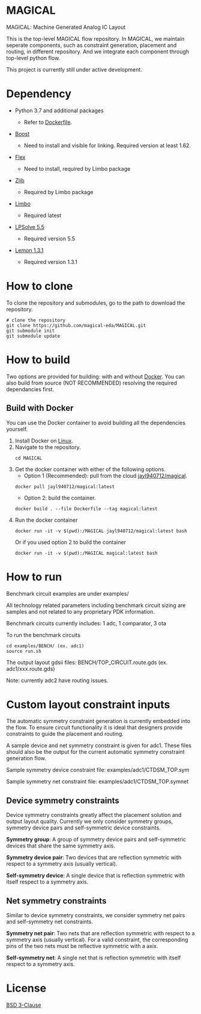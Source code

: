 # MAGICAL #

MAGICAL: Machine Generated Analog IC Layout

This is the top-level MAGICAL flow repository. In MAGICAL, we maintain seperate components, such as constraint generation, placement and routing, in different repository. And we integrate each component through top-level python flow.

This project is currently still under active development.

# Dependency #

- Python 3.7 and additional packages
    - Refer to [Dockerfile](https://github.com/magical-eda/MAGICAL/blob/docker/Dockerfile).

- [Boost](https://www.boost.org)
    - Need to install and visible for linking. Required version at least 1.62.

- [Flex](https://github.com/westes/flex)
    - Need to install, required by Limbo package

- [Zlib](https://www.zlib.net)
    - Required by Limbo package

- [Limbo](https://github.com/limbo018/Limbo)
    - Required latest

- [LPSolve 5.5](http://lpsolve.sourceforge.net/5.5/)
    - Required version 5.5

- [Lemon 1.3.1](https://lemon.cs.elte.hu/trac/lemon)
    - Required version 1.3.1


# How to clone #

To clone the repository and submodules, go to the path to download the repository. 
```
# clone the repository 
git clone https://github.com/magical-eda/MAGICAL.git
git submodule init
git submodule update
```

# How to build #

Two options are provided for building: with and without [Docker](https://hub.docker.com). You can also build from source (NOT RECOMMENDED) resolving the required dependancies first.

## Build with Docker

You can use the Docker container to avoid building all the dependencies yourself. 
1. Install Docker on [Linux](https://docs.docker.com/install/).
2. Navigate to the repository. 
    ```
    cd MAGICAL
    ```
3. Get the docker container with either of the following options. 
    - Option 1 (Recommended): pull from the cloud  [jayl940712/magical](https://hub.docker.com/r/jayl940712/magical). 
    ```
    docker pull jayl940712/magical:latest
    ```
    - Option 2: build the container. 
    ```
    docker build . --file Dockerfile --tag magical:latest
    ```
4. Run the docker container
    ```
    docker run -it -v $(pwd):/MAGICAL jayl940712/magical:latest bash
    ```
    Or if you used option 2 to build the container
    ```
    docker run -it -v $(pwd):/MAGICAL magical:latest bash
    ```
# How to run #

Benchmark circuit examples are under examples/

All technology related parameters including benchmark circuit sizing are samples and not related to any proprietary PDK information.

Benchmark circuits currently includes:
1 adc, 1 comparator, 3 ota

To run the benchmark circuits
```
cd examples/BENCH/ (ex. adc1)
source run.sh
```

The output layout gdsii files: BENCH/TOP_CIRCUIT.route.gds (ex. adc1/xxx.route.gds)

Note: currently adc2 have routing issues.

# Custom layout constraint inputs #

The automatic symmetry constraint generation is currently embedded into the flow. To ensure circuit functionality it is ideal that designers provide  constraints to guide the placement and routing. 

A sample device and net symmetry constraint is given for adc1. These files should also be the output for the current automatic symmetry constraint generation flow.

Sample symmetry device constraint file:
examples/adc1/CTDSM_TOP.sym

Sample symmetry net constraint file:
examples/adc1/CTDSM_TOP.symnet

## Device symmetry constraints

Device symmetry constraints greatly affect the placement solution and output layout quality. Currently we only consider symmetry groups, symmetry device pairs and self-symmetric device constraints.

**Symmetry group**: A group of symmetry device pairs and self-symmetric devices that share the same symmetry axis.

**Symmetry device pair**: Two devices that are reflection symmetric with respect to a symmetry axis (usually vertical).

**Self-symmetry device**: A single device that is reflection symmetric with itself respect to a symmetry axis.

## Net symmetry constraints

Similar to device symmetry constraints, we consider symmetry net pairs and self-symmetry net constraints. 

**Symmetry net pair**: Two nets that are reflection symmetric with respect to a symmetry axis (usually vertical). For a valid constraint, the corresponding pins of the two nets must be reflective symmetric with a axix.

**Self-symmetry net**: A single net that is reflection symmetric with itself respect to a symmetry axis.

# License #
[BSD 3-Clause](https://github.com/magical-eda/MAGICAL/blob/master/LICENSE)
